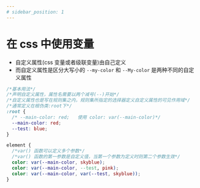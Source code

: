 ```yaml
---
# sidebar_position: 1
---
```


# 在 css 中使用变量

- 自定义属性(css 变量或者级联变量)由自己定义
- 而自定义属性是区分大写小的 `--my-color` 和 `--My-color` 是两种不同的自定义属性

```css
/*基本用法*/
/*声明自定义属性，属性名需要以两个减号(--)开始*/
/*自定义属性也是写在规则集之内，规则集所指定的选择器定义自定义属性的可见作用域*/
/*通常定义在根伪类:root下*/
:root {
  /* --main-color: red;   使用 color: var(--main-color)*/
  --main-color: red;
  --test: blue;
}

element {
  /*var() 函数可以定义多个参数*/
  /*var() 函数的第一参数是自定义值，当第一个参数为定义时则第二个参数生效*/
  color: var(--main-color, skyblue);
  color: var(--main-color, --test, pink);
  color: var(--main-color, var(--test, skyblue));
}
```
